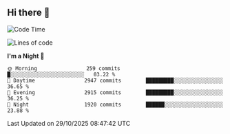 ## Hi there 👋

<!--
**Wangmerlyn/Wangmerlyn** is a ✨ _special_ ✨ repository because its `README.md` (this file) appears on your GitHub profile.

Here are some ideas to get you started:

- 🔭 I’m currently working on ...
- 🌱 I’m currently learning ...
- 👯 I’m looking to collaborate on ...
- 🤔 I’m looking for help with ...
- 💬 Ask me about ...
- 📫 How to reach me: ...
- 😄 Pronouns: ...
- ⚡ Fun fact: ...
-->
<!--START_SECTION:waka-->
![Code Time](http://img.shields.io/badge/Code%20Time-586%20hrs%204%20mins-blue)

![Lines of code](https://img.shields.io/badge/From%20Hello%20World%20I%27ve%20Written-43.7%20million%20lines%20of%20code-blue)

**I'm a Night 🦉** 

```text
🌞 Morning                259 commits         █░░░░░░░░░░░░░░░░░░░░░░░░   03.22 % 
🌆 Daytime                2947 commits        █████████░░░░░░░░░░░░░░░░   36.65 % 
🌃 Evening                2915 commits        █████████░░░░░░░░░░░░░░░░   36.25 % 
🌙 Night                  1920 commits        ██████░░░░░░░░░░░░░░░░░░░   23.88 % 
```



 Last Updated on 29/10/2025 08:47:42 UTC
<!--END_SECTION:waka-->
